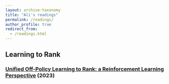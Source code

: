 ```yaml
---
layout: archive-taxonomy
title: "Ali's readings"
permalink: /readings/
author_profile: true
redirect_from:
  - /readings.html
---
```


## Learning to Rank

### [Unified Off-Policy Learning to Rank: a Reinforcement Learning Perspective](https://arxiv.org/pdf/2306.07528.pdf) (2023)